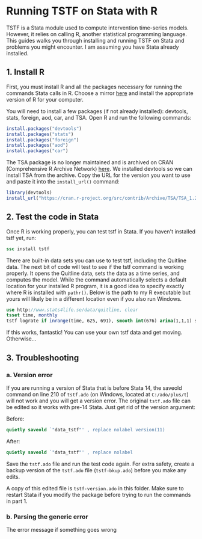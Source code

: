 # Running TSTF on Stata with R

TSTF is a Stata module used to compute intervention time-series models. However, it relies on calling R, another statistical programming language. This guides walks you through installing and running TSTF on Stata and problems you might encounter. I am assuming you have Stata already installed.

## 1. Install R

First, you must install R and all the packages necessary for running the commands Stata calls in R. Choose a mirror [here](https://cran.r-project.org/mirrors.html) and install the appropriate version of R for your computer.

You will need to install a few packages (if not already installed): devtools, stats, foreign, aod, car, and TSA. Open R and run the following commands:

```R
install.packages("devtools")
install.packages("stats")
install.packages("foreign")
install.packages("aod")
install.packages("car")
```

The TSA package is no longer maintained and is archived on CRAN (Comprehensive R Archive Network) [here](https://cran.r-project.org/src/contrib/Archive/TSA/). We installed devtools so we can install TSA from the archive. Copy the URL for the version you want to use and paste it into the `install_url()` command:

```R
library(devtools)
install_url("https://cran.r-project.org/src/contrib/Archive/TSA/TSA_1.2.tar.gz")
```

## 2. Test the code in Stata

Once R is working properly, you can test tstf in Stata. If you haven't installed tstf yet, run:

```Stata
ssc install tstf
```

There are built-in data sets you can use to test tstf, including the Quitline data. The next bit of code will test to see if the tstf command is working properly. It opens the Quitline data, sets the data as a time series, and computes the model. While the command automatically selects a default location for your installed R program, it is a good idea to specify exactly where R is installed with `pathr()`. Below is the path to my R executable but yours will likely be in a different location even if you also run Windows.

```Stata
use http://www.stats4life.se/data/quitline, clear
tsset time, monthly
tstf lograte if inrange(time, 625, 691), smooth int(676) arima(1,1,1) sarima(1,0,0,12) pathr("C:/Program Files/R/R-3.6.1/bin/R.exe")
```

If this works, fantastic! You can use your own tstf data and get moving. Otherwise...

## 3. Troubleshooting

### a. Version error

If you are running a version of Stata that is before Stata 14, the saveold command on line 210 of `tstf.ado` (on Windows, located at `C:/ado/plus/t`) will not work and you will get a version error. The original `tstf.ado` file can be edited so it works with pre-14 Stata. Just get rid of the version argument:

Before:

```Stata
quietly saveold `"data_tstf"' , replace nolabel version(11)
```

After:

```Stata
quietly saveold `"data_tstf"' , replace nolabel
```

Save the `tstf.ado` file and run the test code again. For extra safety, create a backup version of the `tstf.ado` file (`tstf-bkup.ado`) before you make any edits.

A copy of this edited file is `tstf-version.ado` in this folder. Make sure to restart Stata if you modify the package before trying to run the commands in part 1.

### b. Parsing the generic error

The error message if something goes wrong 
